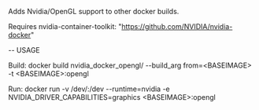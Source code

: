 Adds Nvidia/OpenGL support to other docker builds. 

Requires nvidia-container-toolkit: "https://github.com/NVIDIA/nvidia-docker"

-- USAGE

Build:
docker build nvidia_docker_opengl/ --build_arg from=\<BASEIMAGE\> -t \<BASEIMAGE\>:opengl

Run:
docker run -v /dev/:/dev --runtime=nvidia -e NVIDIA_DRIVER_CAPABILITIES=graphics \<BASEIMAGE\>:opengl
